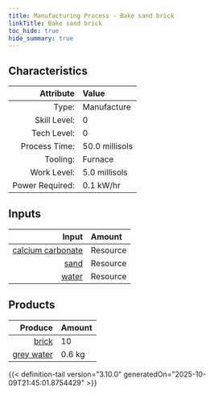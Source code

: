 ```yaml
---
title: Manufacturing Process - Bake sand brick
linkTitle: Bake sand brick
toc_hide: true
hide_summary: true
---
```

<!-- This is generated by the MarsSim HelpGenertor, do not edit. -->


## Characteristics

| Attribute      | Value |
|--------:|:------|
|Type:|Manufacture|
|Skill Level:|0|
|Tech Level:|0|
|Process Time:|50.0 millisols|
|Tooling:|Furnace|
|Work Level:|5.0 millisols|
|Power Required:|0.1 kW/hr|

## Inputs

| Input      | Amount |
|--------:|:------|
|[calcium carbonate](/docs/definitions/resource/calcium-carbonate)|Resource|2.6 kg|
|[sand](/docs/definitions/resource/sand)|Resource|30.0 kg|
|[water](/docs/definitions/resource/water)|Resource|1.0 kg|

## Products


| Produce      | Amount |
|--------:|:------|
|[brick](/docs/definitions/part/brick)|10|
|[grey water](/docs/definitions/resource/grey-water)|0.6 kg|



{{< definition-tail version="3.10.0" generatedOn="2025-10-09T21:45:01.8754429" >}}



